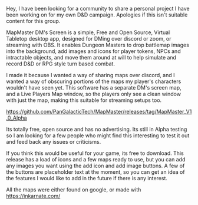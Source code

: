 Hey, I have been looking for a community to share a personal project I have been working on for my own D&D campaign. Apologies if this isn't suitable content for this group.
 
MapMaster DM's Screen is a simple, Free and Open Source, Virtual Tabletop desktop app, designed for DMing over discord or zoom, or streaming with OBS.
It enables Dungeon Masters to drop battlemap images into the background, add images and icons for player tokens, NPCs and intractable objects, and move them around at will to help simulate and record D&D or RPG style turn based combat.

I made it because I wanted a way of sharing maps over discord, and I wanted a way of obscuring portions of the maps my player's characters wouldn't have seen yet. 
This software has a separate DM's screen map, and a Live Players Map window, so the players only see a clean window with just the map, making this suitable for streaming setups too.


https://github.com/PanGalacticTech/MapMaster/releases/tag/MapMaster_V1.0_Alpha

Its totally free, open source and has no advertising. Its still in Alpha testing so I am looking for a few people who might find this interesting to test it out and feed back any issues or criticisms. 

If you think this would be useful for your game, its free to download. This release has a load of icons and a few maps ready to use, but you can add any images you want using the add icon and add image buttons.
A few of the buttons are placeholder text at the moment, so you can get an idea of the features I would like to add in the future if there is any interest.

All the maps were either found on google, or made with https://inkarnate.com/